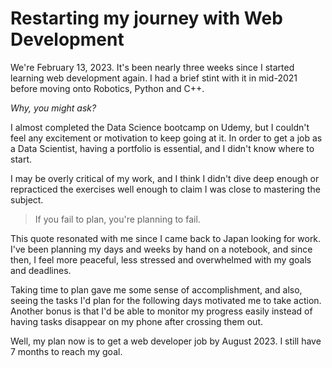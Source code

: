 # Restarting my journey with Web Development

We're February 13, 2023. It's been nearly three weeks since I started
learning web development again. I had a brief stint with it in mid-2021
before moving onto Robotics, Python and C++.

_Why, you might ask?_

I almost completed the Data Science bootcamp on Udemy, but I couldn't
feel any excitement or motivation to keep going at it. In order to get a
job as a Data Scientist, having a portfolio is essential, and I didn't
know where to start.

I may be overly critical of my work, and I think I didn't dive deep
enough or repracticed the exercises well enough to claim I was close to
mastering the subject.

> If you fail to plan, you're planning to fail.

This quote resonated with me since I came back to Japan looking for
work. I've been planning my days and weeks by hand on a notebook, and
since then, I feel more peaceful, less stressed and overwhelmed with my
goals and deadlines.

Taking time to plan gave me some sense of accomplishment, and also,
seeing the tasks I'd plan for the following days motivated me to take
action. Another bonus is that I'd be able to monitor my progress easily
instead of having tasks disappear on my phone after crossing them out.

Well, my plan now is to get a web developer job by August 2023. I still
have 7 months to reach my goal.
